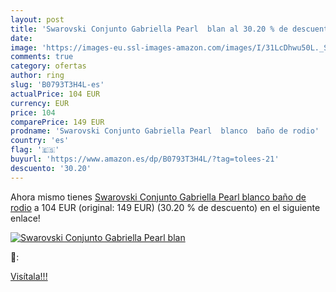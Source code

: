 ```yaml
---
layout: post
title: 'Swarovski Conjunto Gabriella Pearl  blan al 30.20 % de descuento'
date: 
image: 'https://images-eu.ssl-images-amazon.com/images/I/31LcDhwu50L._SL200_.jpg'
comments: true
category: ofertas
author: ring
slug: 'B0793T3H4L-es'
actualPrice: 104 EUR
currency: EUR
price: 104
comparePrice: 149 EUR
prodname: 'Swarovski Conjunto Gabriella Pearl  blanco  baño de rodio'
country: 'es'
flag: '🇪🇸'
buyurl: 'https://www.amazon.es/dp/B0793T3H4L/?tag=tolees-21'
descuento: '30.20'
---
```


Ahora mismo tienes [Swarovski Conjunto Gabriella Pearl  blanco  baño de rodio](https://www.amazon.es/dp/B0793T3H4L/?tag=tolees-21) a 104 EUR (original: 149 EUR) (30.20 %  de descuento) en el siguiente enlace!

[![Swarovski Conjunto Gabriella Pearl  blan](https://images-eu.ssl-images-amazon.com/images/I/31LcDhwu50L._SL200_.jpg)](https://www.amazon.es/dp/B0793T3H4L/?tag=tolees-21)

🔎:


[Visítala!!!](https://www.amazon.es/dp/B0793T3H4L/?tag=tolees-21)
